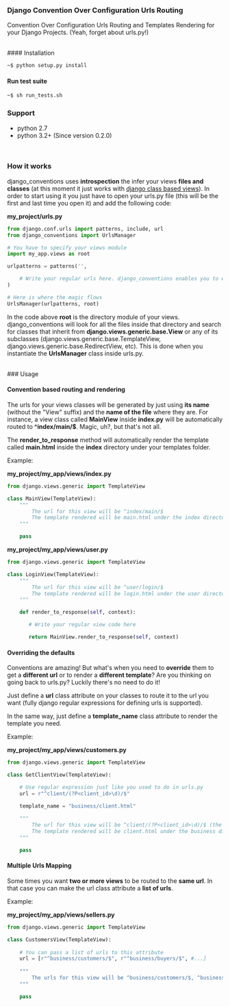 ### Django Convention Over Configuration Urls Routing


Convention Over Configuration Urls Routing and Templates Rendering for your Django Projects. (Yeah, forget about urls.py!)

<br>
#### Installation 

```bash
~$ python setup.py install
```

#### Run test suite

```bash
~$ sh run_tests.sh
```

### Support

- python 2.7
- python 3.2+ (Since version 0.2.0)

<br>

### How it works

django_conventions uses **introspection** the infer your views **files and classes** (at this moment it just works with [django class based views](https://docs.djangoproject.com/en/dev/topics/class-based-views/)). In order to start using it you just have to open your urls.py file (this will be the first and last time you open it) and add the following code:

**my_project/urls.py**
```python
from django.conf.urls import patterns, include, url
from django_conventions import UrlsManager

# You have to specify your views module
import my_app.views as root

urlpatterns = patterns('',

    # Write your regular urls here. django_conventions enables you to work with both your regular urls.py kind of routing and the convention over configuration routing.
)

# Here is where the magic flows
UrlsManager(urlpatterns, root)
```

In the code above **root** is the directory module of your views. django_conventions will look for all the files inside that directory and search for classes that inherit from **django.views.generic.base.View** or any of its subclasses (django.views.generic.base.TemplateView, django.views.generic.base.RedirectView, etc). This is done when you instantiate the **UrlsManager** class inside urls.py.

<br>
### Usage

#### Convention based routing and rendering

The urls for your views classes will be generated by just using **its name** (without the "View" suffix) and the **name of the file** where they are.
For instance, a view class called **MainView** inside **index.py** will be automatically routed to **^index/main/$**. Magic, uh?, but that's not all.

The **render_to_response** method will automatically render the template 
called **main.html** inside the **index** directory under your templates folder.

Example:

**my_project/my_app/views/index.py**

```python
from django.views.generic import TemplateView

class MainView(TemplateView):
    """
        The url for this view will be ^index/main/$
        The template rendered will be main.html under the index directory.
    """

    pass
```

**my_project/my_app/views/user.py**

```python
from django.views.generic import TemplateView

class LoginView(TemplateView):
    """
        The url for this view will be ^user/login/$
        The template rendered will be login.html under the user directory.
    """

    def render_to_response(self, context):

       # Write your regular view code here

       return MainView.render_to_response(self, context)
```

#### Overriding the defaults

Conventions are amazing! But what's when you need to **override** them
to get a **different url** or to render a **different template**? Are you thinking 
on going back to urls.py? Luckily there's no need to do it!

Just define a **url** class attribute on your classes to route it to the url 
you want (fully django regular expressions for defining urls is supported). 

In the same way, just define a **template_name** class attribute to render the template you need.

Example:

**my_project/my_app/views/customers.py**

```python
from django.views.generic import TemplateView

class GetClientView(TemplateView):

    # Use regular expression just like you used to do in urls.py
    url = r"^client/(?P<client_id>\d)/$"

    template_name = "business/client.html"
    
    """
        The url for this view will be ^client/(?P<client_id>\d)/$ (the default ^/customers/getclient/$ was overwritten by the url attribute)
        The template rendered will be client.html under the business directory (the default customers/getclient.html was overwritten by the template_name attribute).
    """

    pass
```

#### Multiple Urls Mapping

Some times you want **two or more views** to be routed to the **same url**.
In that case you can make the url class attribute a **list of urls**.

Example:

**my_project/my_app/views/sellers.py**

```python
from django.views.generic import TemplateView

class CustomersView(TemplateView):
    
    # You can pass a list of urls to this attribute
    url = [r"^business/customers/$", r"^business/buyers/$", #...]
    
    """
        The urls for this view will be ^business/customers/$, ^business/buyers/$ and all the ones that you add in the url attribute list.
    """

    pass
```
